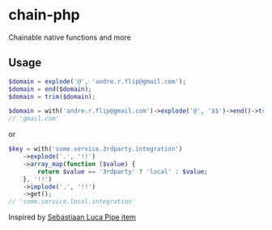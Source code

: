 # chain-php
Chainable native functions and more

## Usage

```php
$domain = explode('@', 'andre.r.flip@gmail.com');
$domain = end($domain);
$domain = trim($domain);

$domain = with('andre.r.flip@gmail.com')->explode('@', '$$')->end()->trim()->get();
// 'gmail.com'
```

or

```php
$key = with('some.service.3rdparty.integration')
    ->explode('.', '!!')
    ->array_map(function ($value) {
        return $value == '3rdparty' ? 'local' : $value;
    }, '!!')
    ->implode('.', '!!')
    ->get();
// 'some.service.local.integration'
```

Inspired by [Sebastiaan Luca Pipe item](https://blog.sebastiaanluca.com/enabling-php-method-chaining-with-a-makeshift-pipe-operator)